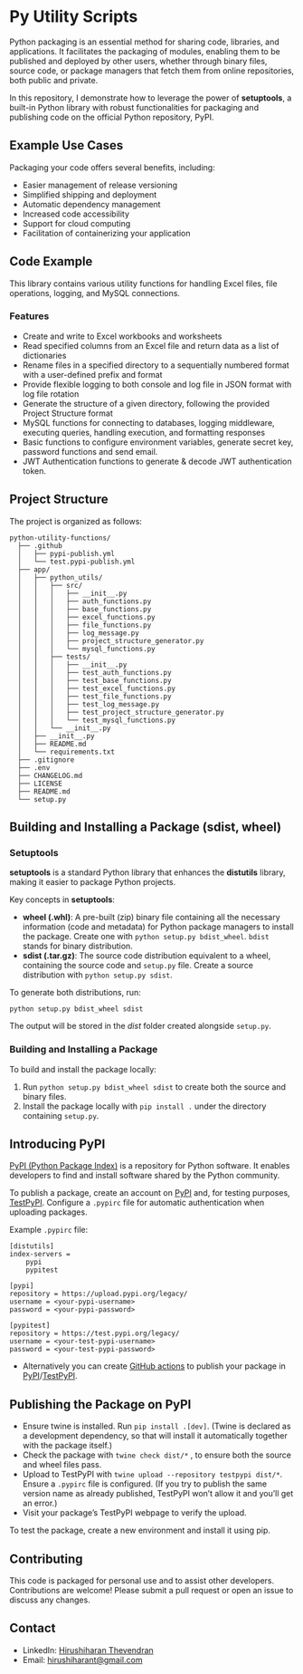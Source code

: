 # Py Utility Scripts

Python packaging is an essential method for sharing code, libraries, and applications. It facilitates the packaging of modules, enabling them to be published and deployed by other users, whether through binary files, source code, or package managers that fetch them from online repositories, both public and private.

In this repository, I demonstrate how to leverage the power of **setuptools**, a built-in Python library with robust functionalities for packaging and publishing code on the official Python repository, PyPI.

## Example Use Cases

Packaging your code offers several benefits, including:

- Easier management of release versioning
- Simplified shipping and deployment
- Automatic dependency management
- Increased code accessibility
- Support for cloud computing
- Facilitation of containerizing your application

## Code Example

This library contains various utility functions for handling Excel files, file operations, logging, and MySQL connections.

### Features

- Create and write to Excel workbooks and worksheets
- Read specified columns from an Excel file and return data as a list of dictionaries
- Rename files in a specified directory to a sequentially numbered format with a user-defined prefix and format
- Provide flexible logging to both console and log file in JSON format with log file rotation
- Generate the structure of a given directory, following the provided Project Structure format
- MySQL functions for connecting to databases, logging middleware, executing queries, handling execution, and formatting responses
- Basic functions to configure environment variables, generate secret key, password functions and send email.
- JWT Authentication functions to generate & decode JWT authentication token.

## Project Structure

The project is organized as follows:

    python-utility-functions/
      ├── .github
      │   ├── pypi-publish.yml
      │   └── test.pypi-publish.yml
      ├── app/
      │   ├── python_utils/
      │   │   ├── src/
      │   │   │   ├── __init__.py
      │   │   │   ├── auth_functions.py
      │   │   │   ├── base_functions.py
      │   │   │   ├── excel_functions.py
      │   │   │   ├── file_functions.py
      │   │   │   ├── log_message.py
      │   │   │   ├── project_structure_generator.py
      │   │   │   └── mysql_functions.py
      │   │   ├── tests/
      │   │   │   ├── __init__.py
      │   │   │   ├── test_auth_functions.py
      │   │   │   ├── test_base_functions.py
      │   │   │   ├── test_excel_functions.py
      │   │   │   ├── test_file_functions.py
      │   │   │   ├── test_log_message.py
      │   │   │   ├── test_project_structure_generator.py
      │   │   │   └── test_mysql_functions.py
      │   │   └── __init__.py
      │   ├── __init__.py
      │   ├── README.md
      │   └── requirements.txt
      ├── .gitignore
      ├── .env
      ├── CHANGELOG.md
      ├── LICENSE
      ├── README.md
      └── setup.py

## Building and Installing a Package (sdist, wheel)

### Setuptools

**setuptools** is a standard Python library that enhances the **distutils** library, making it easier to package Python projects.

Key concepts in **setuptools**:

- **wheel (.whl)**: A pre-built (zip) binary file containing all the necessary information (code and metadata) for Python package managers to install the package. Create one with `python setup.py bdist_wheel`. `bdist` stands for binary distribution.
- **sdist (.tar.gz)**: The source code distribution equivalent to a wheel, containing the source code and `setup.py` file. Create a source distribution with `python setup.py sdist`.

To generate both distributions, run:

    python setup.py bdist_wheel sdist

The output will be stored in the _dist_ folder created alongside `setup.py`.

### Building and Installing a Package

To build and install the package locally:

1. Run `python setup.py bdist_wheel sdist` to create both the source and binary files.
2. Install the package locally with `pip install .` under the directory containing `setup.py`.


## Introducing PyPI

[PyPI (Python Package Index)](https://pypi.org/) is a repository for Python software. It enables developers to find and install software shared by the Python community.

To publish a package, create an account on [PyPI](https://pypi.org/) and, for testing purposes, [TestPyPI](https://test.pypi.org/). Configure a `.pypirc` file for automatic authentication when uploading packages.

Example `.pypirc` file:

    [distutils]
    index-servers =
        pypi
        pypitest

    [pypi]
    repository = https://upload.pypi.org/legacy/
    username = <your-pypi-username>
    password = <your-pypi-password>

    [pypitest]
    repository = https://test.pypi.org/legacy/
    username = <your-test-pypi-username>
    password = <your-test-pypi-password>


- Alternatively you can create [GitHub actions](.github) to publish your package in [PyPI](https://pypi.org/)/[TestPyPI](https://test.pypi.org/).


## Publishing the Package on PyPI

- Ensure twine is installed. Run `pip install .[dev]`. (Twine is declared as a development dependency, so that will install it automatically together with the package itself.)
- Check the package with `twine check dist/*` , to ensure both the source and wheel files pass.
- Upload to TestPyPI with `twine upload --repository testpypi dist/*`. Ensure a `.pypirc` file is configured. (If you try to publish the same version name as already published, TestPyPI won’t allow it and you’ll get an error.)
- Visit your package’s TestPyPI webpage to verify the upload.

To test the package, create a new environment and install it using pip.

## Contributing

This code is packaged for personal use and to assist other developers. Contributions are welcome! Please submit a pull request or open an issue to discuss any changes.

## Contact

- LinkedIn: [Hirushiharan Thevendran](linkedin.com/in/hirushiharan-thevendran-a08a82152)
- Email: [hirushiharant@gmail.com](hirushiharant@gmail.com)
